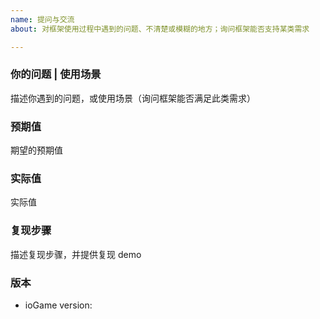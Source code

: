 ```yaml
---
name: 提问与交流
about: 对框架使用过程中遇到的问题、不清楚或模糊的地方；询问框架能否支持某类需求

---
```


### 你的问题 | 使用场景

描述你遇到的问题，或使用场景（询问框架能否满足此类需求）



### 预期值

期望的预期值




### 实际值

实际值




### 复现步骤

描述复现步骤，并提供复现 demo




### 版本

- ioGame version: 
